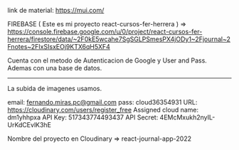 link de material: https://mui.com/

FIREBASE ( Este es mi proyecto react-cursos-fer-herrera ) => https://console.firebase.google.com/u/0/project/react-cursos-fer-herrera/firestore/data/~2F0kE5wcahe7SgSGLPSmesPX4jODy1~2Fjournal~2Fnotes~2FIxSIsxEOj9KTX6qH5XF4

Cuenta con el metodo de Autenticacion de Google y User and Pass. Ademas con una base de datos. 

----

La subida de imagenes usamos. 

email: fernando.miras.pc@gmail.com
pass: cloud36354931
URL: https://cloudinary.com/users/register_free
Assigned cloud name: dm1yhhpxa
API Key: 517343774493437
API Secret: 4EMcMxukh2nyIL-UrKdCEvlK3hE

Nombre del proyecto en Cloudinary => react-journal-app-2022
